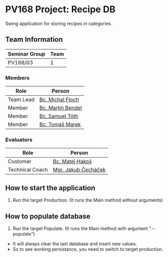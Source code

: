 # PV168 Project: Recipe DB

Swing application for storing recipes in categories.

## Team Information

| Seminar Group | Team |
|---------------|------|
| PV168/03      | 1    |

### Members

| Role           | Person               |
|----------------|----------------------|
|Team Lead       | [Bc. Michal Floch](https://is.muni.cz/auth/osoba/469465)
|Member          | [Bc. Martin Bendel](https://is.muni.cz/auth/osoba/xbendel1)
|Member          | [Bc. Samuel Tóth](https://is.muni.cz/auth/osoba/mr.samueltoth)
|Member          | [Bc. Tomáš Marek](https://is.muni.cz/auth/osoba/kuresryzi)

### Evaluators

| Role           | Person               |
|----------------|----------------------|
|Customer        | [Bc. Matej Hakoš](https://is.muni.cz/auth/osoba/hakos)
|Technical Coach | [Mgr. Jakub Čecháček](https://is.muni.cz/auth/osoba/jcechace)

## How to start the application

1. Run the target Production. (It runs the Main method without arguments)

## How to populate database

1. Run the target Populate. (It runs the Main method with argument "--populate")
* It will always clear the last database and insert new values. 
* So to see working persistance, you need to switch to target production.